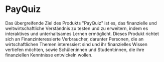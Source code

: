 # PayQuiz

Das übergreifende Ziel des Produkts "PayQuiz" ist es, das finanzielle und weltwirtschaftliche Verständnis zu testen und zu erweitern, indem es interaktives und unterhaltsames Lernen ermöglicht. Dieses Produkt richtet sich an Finanzinteressierte Verbraucher, darunter Personen, die an wirtschaftlichen Themen interessiert sind und ihr finanzielles Wissen vertiefen möchten, sowie Schüler:innen und Student:innen, die ihre finanziellen Kenntnisse entwickeln wollen.
